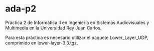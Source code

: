 # ada-p2

Práctica 2 de Informática II en Ingeniería en Sistemas Audiovisuales y Multimedia en
la Universidad Rey Juan Carlos.

Para esta práctica es necesario utilizar el paquete Lower_Layer_UDP, comprimido en
lower-layer-3.3.tgz.
